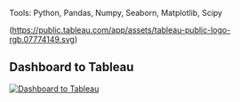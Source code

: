 
Tools: Python, Pandas, Numpy, Seaborn, Matplotlib, Scipy

(https://public.tableau.com/app/assets/tableau-public-logo-rgb.07774149.svg)

## Dashboard to Tableau
[![Dashboard to Tableau](https://public.tableau.com/app/assets/tableau-public-logo-rgb.07774149.svg)](https://public.tableau.com/app/profile/ropiudin/viz/Milestones_16668589373690/Dashboard1)
